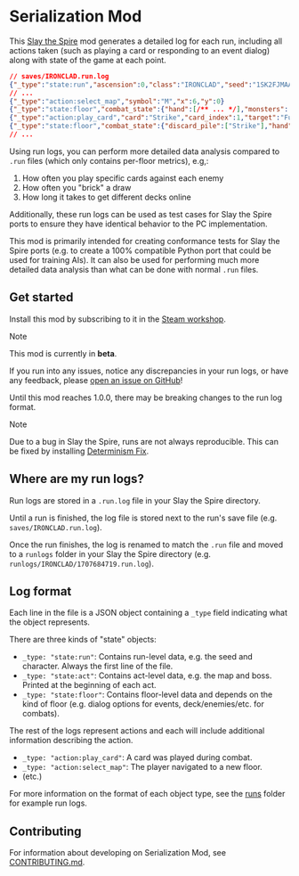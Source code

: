 # Serialization Mod

This [Slay the Spire](https://store.steampowered.com/app/646570/Slay_the_Spire/) mod generates a detailed log for each
run, including all actions taken (such as playing a card or responding to an event dialog) along with state of the game
at each point.

```json
// saves/IRONCLAD.run.log
{"_type":"state:run","ascension":0,"class":"IRONCLAD","seed":"1SK2FJMAA7GY1", /** ... */}
// ...
{"_type":"action:select_map","symbol":"M","x":6,"y":0}
{"_type":"state:floor","combat_state":{"hand":[/** ... */],"monsters": [/** ... */], /** ... */}}
{"_type":"action:play_card","card":"Strike","card_index":1,"target":"FuzzyLouseDefensive","target_index":0}
{"_type":"state:floor","combat_state":{"discard_pile":["Strike"],"hand":[/** ... */],"monsters": [/** ... */], /** ... */}}
// ...
```

Using run logs, you can perform more detailed data analysis compared to `.run` files (which only contains per-floor
metrics), e.g,:

1. How often you play specific cards against each enemy  
2. How often you "brick" a draw
3. How long it takes to get different decks online

Additionally, these run logs can be used as test cases for Slay the Spire ports to ensure they have identical behavior
to the PC implementation.

This mod is primarily intended for creating conformance tests for Slay the Spire ports (e.g. to create a 100% compatible
Python port that could be used for training AIs). It can also be used for performing much more detailed data analysis
than what can be done with normal `.run` files.

## Get started

Install this mod by subscribing to it in the [Steam workshop](https://steamcommunity.com/workshop/filedetails/?id=3156775649).

> [!NOTE]  
> This mod is currently in **beta**.
>
> If you run into any issues, notice any discrepancies in your run logs, or have any feedback, please
> [open an issue on GitHub](https://github.com/colinking/serializationmod/issues/new)!
> 
> Until this mod reaches 1.0.0, there may be breaking changes to the run log format.

> [!NOTE]  
> Due to a bug in Slay the Spire, runs are not always reproducible. This can be fixed by installing
> [Determinism Fix](https://github.com/colinking/determinismfix).

## Where are my run logs?

Run logs are stored in a `.run.log` file in your Slay the Spire directory.

Until a run is finished, the log file is stored next to the run's save file (e.g. `saves/IRONCLAD.run.log`).

Once the run finishes, the log is renamed to match the `.run` file and moved to a `runlogs` folder in your Slay the
Spire directory (e.g. `runlogs/IRONCLAD/1707684719.run.log`). 

## Log format

Each line in the file is a JSON object containing a `_type` field indicating what the object represents.

There are three kinds of "state" objects:
- `_type: "state:run"`: Contains run-level data, e.g. the seed and character. Always the first line of the file.
- `_type: "state:act"`: Contains act-level data, e.g. the map and boss. Printed at the beginning of each act.
- `_type: "state:floor"`: Contains floor-level data and depends on the kind of floor (e.g. dialog options for events, 
  deck/enemies/etc. for combats).

The rest of the logs represent actions and each will include additional information describing the action.
- `_type: "action:play_card"`: A card was played during combat.
- `_type: "action:select_map"`: The player navigated to a new floor.
- (etc.)

For more information on the format of each object type, see the [runs](./runs) folder for example run logs.

## Contributing

For information about developing on Serialization Mod, see [CONTRIBUTING.md](.github/CONTRIBUTING.md).
